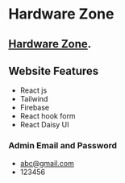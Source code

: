 # Hardware Zone

## [Hardware Zone](https://hardware-zone.web.app/).

## Website Features
- React js
- Tailwind
- Firebase
- React hook form
- React Daisy UI

### Admin Email and Password
- abc@gmail.com
- 123456


